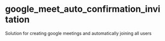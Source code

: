 # google_meet_auto_confirmation_invitation
Solution for creating google meetings and automatically joining all users 
